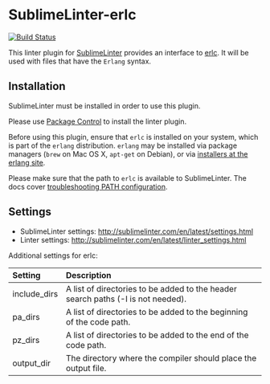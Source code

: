SublimeLinter-erlc
==========================


[![Build Status](https://travis-ci.org/SublimeLinter/SublimeLinter-erlc.svg?branch=master)](https://travis-ci.org/SublimeLinter/SublimeLinter-erlc)


This linter plugin for [SublimeLinter](https://github.com/SublimeLinter/SublimeLinter) provides an interface to [erlc](http://erlang.org/doc/man/erlc.html). It will be used with files that have the `Erlang` syntax.

## Installation
SublimeLinter must be installed in order to use this plugin. 

Please use [Package Control](https://packagecontrol.io) to install the linter plugin.

Before using this plugin, ensure that `erlc` is installed on your system, which is part of the `erlang` distribution.
`erlang` may be installed via package managers (`brew` on Mac OS X, `apt-get` on Debian), or via [installers at the erlang site](https://www.erlang-solutions.com/downloads/download-erlang-otp).

Please make sure that the path to `erlc` is available to SublimeLinter.
The docs cover [troubleshooting PATH configuration](http://sublimelinter.com/en/latest/troubleshooting.html#finding-a-linter-executable).


## Settings

- SublimeLinter settings: http://sublimelinter.com/en/latest/settings.html
- Linter settings: http://sublimelinter.com/en/latest/linter_settings.html

Additional settings for erlc:

|Setting|Description|
|:------|:----------|
|include_dirs|A list of directories to be added to the header search paths (-I is not needed).
|pa_dirs|A list of directories to be added to the beginning of the code path.
|pz_dirs|A list of directories to be added to the end of the code path.
|output_dir|The directory where the compiler should place the output file.
